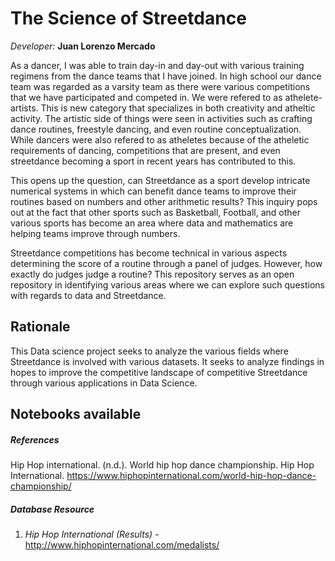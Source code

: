 # The Science of Streetdance
*Developer:* **Juan Lorenzo Mercado**

As a dancer, I was able to train day-in and day-out with various training regimens from the dance teams that I have joined. In high school our dance team was regarded as a varsity team as there were various competitions that we have participated and competed in. We were refered to as athelete-artists. This is new category that specializes in both creativity and atheltic activity. The artistic side of things were seen in activities such as crafting dance routines, freestyle dancing, and even routine conceptualization. While dancers were also refered to as atheletes because of the atheletic requirements of dancing, competitions that are present, and even streetdance becoming a sport in recent years has contributed to this.

This opens up the question, can Streetdance as a sport develop intricate numerical systems in which can benefit dance teams to improve their routines based on numbers and other arithmetic results? This inquiry pops out at the fact that other sports such as Basketball, Football, and other various sports has become an area where data and mathematics are helping teams improve through numbers.

Streetdance competitions has become technical in various aspects determining the score of a routine through a panel of judges. However, how exactly do judges judge a routine? This repository serves as an open repository in identifying various areas where we can explore such questions with regards to data and Streetdance.

## Rationale
This Data science project seeks to analyze the various fields where Streetdance is involved with various datasets. It seeks to analyze findings in hopes to improve the competitive landscape of competitive Streetdance through various applications in Data Science.

## Notebooks available

##### References
Hip Hop international. (n.d.). World hip hop dance championship. Hip Hop International. https://www.hiphopinternational.com/world-hip-hop-dance-championship/

##### Database Resource
1. *Hip Hop International (Results) -* http://www.hiphopinternational.com/medalists/
